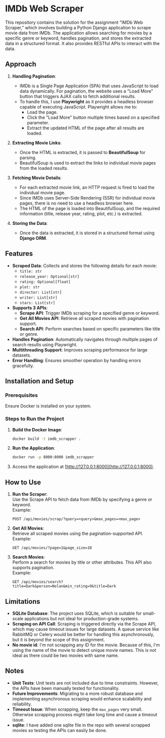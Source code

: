 # IMDb Web Scraper

This repository contains the solution for the assignment "IMDb Web Scraper," which involves building a Python Django application to scrape movie data from IMDb. The application allows searching for movies by a specific genre or keyword, handles pagination, and stores the extracted data in a structured format. It also provides RESTful APIs to interact with the data.



## Approach

1. **Handling Pagination**:  
   - IMDb is a Single Page Application (SPA) that uses JavaScript to load data dynamically. For pagination, the website uses a "Load More" button that triggers AJAX calls to fetch additional results.
   - To handle this, I use **Playwright** as it provides a headless browser capable of executing JavaScript. Playwright allows me to:
     - Load the page.
     - Click the "Load More" button multiple times based on a specified parameter.
     - Extract the updated HTML of the page after all results are loaded.

2. **Extracting Movie Links**:  
   - Once the HTML is extracted, it is passed to **BeautifulSoup** for parsing.
   - BeautifulSoup is used to extract the links to individual movie pages from the loaded results.

3. **Fetching Movie Details**:  
   - For each extracted movie link, an HTTP request is fired to load the individual movie page.
   - Since IMDb uses Server-Side Rendering (SSR) for individual movie pages, there is no need to use a headless browser here.
   - The HTML of the page is loaded into BeautifulSoup, and the required information (title, release year, rating, plot, etc.) is extracted.

4. **Storing the Data**:  
   - Once the data is extracted, it is stored in a structured format using **Django ORM**.



## Features

- **Scraped Data**: Collects and stores the following details for each movie:
  - `title: str`
  - `release_year: Optional[str]`
  - `rating: Optional[float]`
  - `plot: str`
  - `director: List[str]`
  - `writer: List[str]`
  - `stars: List[str]`
- **Supports 3 APIs**:
  - **Scrape API**: Trigger IMDb scraping for a specified genre or keyword.
  - **Get All Movies API**: Retrieve all scraped movies with pagination support.
  - **Search API**: Perform searches based on specific parameters like title or genre.
- **Handles Pagination**: Automatically navigates through multiple pages of search results using Playwright.
- **Multithreading Support**: Improves scraping performance for large datasets.
- **Error Handling**: Ensures smoother operation by handling errors gracefully.



## Installation and Setup

### Prerequisites

Ensure Docker is installed on your system.

### Steps to Run the Project

1. **Build the Docker Image**:
   ```bash
   docker build -t imdb_scrapper .
   ```

2. **Run the Application**:
   ```bash
   docker run -p 8000:8000 imdb_scrapper
   ```

3. Access the application at [http://127.0.0.1:8000](http://127.0.0.1:8000).



## How to Use

1. **Run the Scraper**:  
   Use the Scrape API to fetch data from IMDb by specifying a genre or keyword.  
   Example:
   ```
   POST /api/movies/scrap/?query=<query>&max_pages=<max_page>
   ```

2. **Get All Movies**:  
   Retrieve all scraped movies using the pagination-supported API.  
   Example:
   ```
   GET /api/movies/?page=1&page_size=10
   ```

3. **Search Movies**:  
   Perform a search for movies by title or other attributes. This API also supports pagination.  
   Example:
   ```
   GET /api/movies/search?title=Dark&person=Nolan&min_rating=9&title=Dark
   ```



## Limitations

- **SQLite Database**: The project uses SQLite, which is suitable for small-scale applications but not ideal for production-grade systems.
- **Scraping on API Call**: Scraping is triggered directly via the Scrape API, which may cause timeout issues for large datasets. A queue service like RabbitMQ or Celery would be better for handling this asynchronously, but it is beyond the scope of this assignment.
- **No movie id**: I'm not scrapping any ID for the movie. Because of this, I'm using the name of the movie to detect unique movie names. This is not ideal as there could be two movies with same name.



## Notes

- **Unit Tests**: Unit tests are not included due to time constraints. However, the APIs have been manually tested for functionality.
- **Future Improvements**: Migrating to a more robust database and implementing asynchronous scraping would enhance scalability and reliability.
- **Timeout Issue**: When scrapping, keep the `max_pages` very small. Otherwise scrapping process might take long time and cause a timeout issue.
- **sqlite**: I have added one sqlite file in the repo with several scrapped movies so testing the APIs can easily be done.

